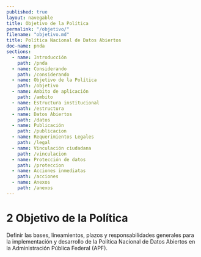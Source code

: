 ```yaml
---
published: true
layout: navegable
title: Objetivo de la Política
permalink: "/objetivo/"
filename: "objetivo.md"
title: Política Nacional de Datos Abiertos
doc-name: pnda
sections:
  - name: Introducción
    path: /pnda
  - name: Considerando
    path: /considerando
  - name: Objetivo de la Política
    path: /objetivo
  - name: Ámbito de aplicación
    path: /ambito
  - name: Estructura institucional
    path: /estructura
  - name: Datos Abiertos
    path: /datos
  - name: Publicación
    path: /publicacion
  - name: Requerimientos Legales
    path: /legal
  - name: Vinculación ciudadana
    path: /vinculacion
  - name: Protección de datos
    path: /proteccion
  - name: Acciones inmediatas
    path: /acciones
  - name: Anexos
    path: /anexos
---
```


# 2 Objetivo de la Política

Definir las bases, lineamientos, plazos y responsabilidades generales para la implementación y desarrollo de la Política Nacional de Datos
Abiertos en la Administración Pública Federal (APF).

